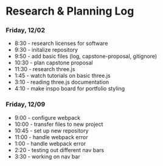 # Research & Planning Log
### Friday, 12/02
* 8:30 - research licenses for software 
* 9:30 - initalize repository
* 9:50 - add basic files (log, capstone-proposal, gitignore)
* 10:30 - plan capstone proposal
* 11:30 - research three.js
* 1:45 - watch tutorials on basic three.js
* 3:10 - reading three.js documentation
* 4:10 - make inspo board for portfolio styling

### Friday, 12/09
* 9:00 - configure webpack
* 10:00 - transfer files to new project
* 10:45 - set up new repository
* 11:00 - handle webpack error
* 1:00 - handle webpack error
* 2:20 - testing out different nav bars
* 3:30 - working on nav bar